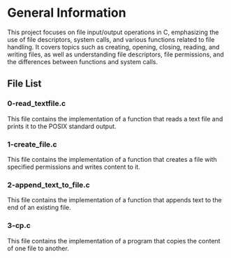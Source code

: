 # General Information

This project focuses on file input/output operations in C, emphasizing the use of file descriptors, system calls, and various functions related to file handling. It covers topics such as creating, opening, closing, reading, and writing files, as well as understanding file descriptors, file permissions, and the differences between functions and system calls.

## File List

### 0-read_textfile.c
This file contains the implementation of a function that reads a text file and prints it to the POSIX standard output.
### 1-create_file.c
This file contains the implementation of a function that creates a file with specified permissions and writes content to it.
### 2-append_text_to_file.c
This file contains the implementation of a function that appends text to the end of an existing file.
### 3-cp.c
This file contains the implementation of a program that copies the content of one file to another.